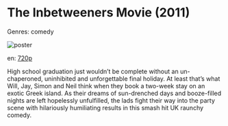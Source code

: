 # The Inbetweeners Movie (2011)

Genres: comedy

![poster](http://image.tmdb.org/t/p/w500/705cX3NvfegQUCPNhSqeIZanYDj.jpg)

en:
  [720p](magnet:?xt=urn:btih:35A13A3B69BA4546FB9DB974E6BEBADD41AC63E9&tr=udp://glotorrents.pw:6969/announce&tr=udp://tracker.opentrackr.org:1337/announce&tr=udp://torrent.gresille.org:80/announce&tr=udp://tracker.openbittorrent.com:80&tr=udp://tracker.coppersurfer.tk:6969&tr=udp://tracker.leechers-paradise.org:6969&tr=udp://p4p.arenabg.ch:1337&tr=udp://tracker.internetwarriors.net:1337)
  


High school graduation just wouldn’t be complete without an un-chaperoned, uninhibited and unforgettable final holiday. At least that’s what Will, Jay, Simon and Neil think when they book a two-week stay on an exotic Greek island. As their dreams of sun-drenched days and booze-filled nights are left hopelessly unfulfilled, the lads fight their way into the party scene with hilariously humiliating results in this smash hit UK raunchy comedy.